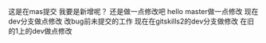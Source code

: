 这是在mas提交
我要是新增呢？
还是做一点修改吧
hello
master做一点修改
现在dev分支做点修改
改bug前未提交的工作
现在在gitskills2的dev分支做修改
在旧的1上的dev做点修改

